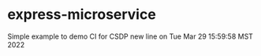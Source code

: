 # express-microservice

Simple example to demo CI for CSDP
new line on Tue Mar 29 15:59:58 MST 2022
